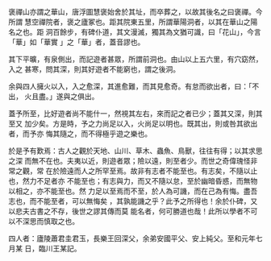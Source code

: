 褒禪山亦謂之華山，唐浮圖慧褒始舍於其址，而卒葬之，以故其後名之曰褒禪。今所謂
慧空禪院者，褒之廬冢也。距其院東五里，所謂華陽洞者，以其在華山之陽名之也。距
洞百餘步，有碑仆道，其文漫滅，獨其為文猶可識，曰「花山」，今言「華」如「華實
」之「華」者，蓋音謬也。

其下平曠，有泉側出，而記遊者甚眾，所謂前洞也。由山以上五六里，有穴窈然，入之
甚寒，問其深，則其好遊者不能窮也，謂之後洞。

余與四人擁火以入，入之愈深，其進愈難，而其見愈奇。有怠而欲出者，曰：「不出，
火且盡。」遂與之俱出。

蓋予所至，比好遊者尚不能什一，然視其左右，來而記之者已少；蓋其又深，則其至又
加少矣。方是時，予之力尚足以入，火尚足以明也。既其出，則或咎其欲出者，而予亦
悔其隨之，而不得極乎遊之樂也。

於是予有歎焉：古人之觀於天地、山川、草木、蟲魚、鳥獸，往往有得；以其求思之深
而無不在也。夫夷以近，則遊者眾；險以遠，則至者少。而世之奇偉瑰怪非常之觀，常
在於險遠而人之所罕至焉。故非有志者不能至也。有志矣，不隨以止也，然力不足者亦
不能至也；有志與力，而又不隨以怠，至於幽暗昏惑，而無物以相之，亦不能至也。然
力足以至焉而不至，於人為可譏，而在己為有悔。盡吾志也，而不能至者，可以無悔矣
，其孰能譏之乎？此予之所得也！余於仆碑，又以悲夫古書之不存，後世之謬其傳而莫
能名者，何可勝道也哉！此所以學者不可以不深思而慎取之也。

四人者：廬陵蕭君圭君玉，長樂王回深父，余弟安國平父、安上純父。至和元年七月某
日，臨川王某記。


